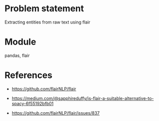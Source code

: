 # Problem statement

Extracting entities from raw text using flair 

# Module

pandas, flair

# References

- https://github.com/flairNLP/flair

- https://medium.com/@sapphireduffy/is-flair-a-suitable-alternative-to-spacy-6f55192bfb01

- https://github.com/flairNLP/flair/issues/837
